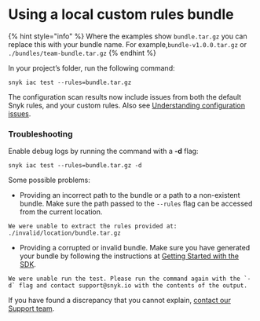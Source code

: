 # Using a local custom rules bundle

{% hint style="info" %}
Where the examples show `bundle.tar.gz` you can replace this with your bundle name. For example,`bundle-v1.0.0.tar.gz` or `./bundles/team-bundle.tar.gz`
{% endhint %}

In your project’s folder, run the following command:

```
snyk iac test --rules=bundle.tar.gz
```

The configuration scan results now include issues from both the default Snyk rules, and your custom rules. Also see [Understanding configuration issues](https://docs.snyk.io/snyk-infrastructure-as-code/snyk-cli-for-infrastructure-as-code/understanding-configuration-scan-issues).

### Troubleshooting

Enable debug logs by running the command with a **-d** flag:

```
snyk iac test --rules=bundle.tar.gz -d
```

Some possible problems:

* Providing an incorrect path to the bundle or a path to a non-existent bundle. Make sure the path passed to the `--rules` flag can be accessed from the current location.

```
We were unable to extract the rules provided at: ./invalid/location/bundle.tar.gz
```

* Providing a corrupted or invalid bundle. Make sure you have generated your bundle by following the instructions at [Getting Started with the SDK](../getting-started-with-the-sdk/).

```
We were unable run the test. Please run the command again with the `-d` flag and contact support@snyk.io with the contents of the output.
```

If you have found a discrepancy that you cannot explain, [contact our Support team](https://support.snyk.io/hc/en-us/requests/new).
